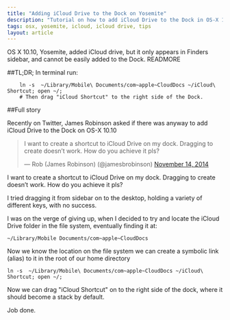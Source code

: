 ```yaml
---
title: "Adding iCloud Drive to the Dock on Yosemite"
description: "Tutorial on how to add iCloud Drive to the Dock in OS-X 10.10, Yosemite"
tags: osx, yosemite, icloud, icloud drive, tips
layout: article
---
```


OS X 10.10, Yosemite, added iCloud drive, but it only appears in Finders sidebar, and cannot be easily added to the Dock.
READMORE

##TL;DR; In terminal run:

~~~shell
    ln -s  ~/Library/Mobile\ Documents/com~apple~CloudDocs ~/iCloud\ Shortcut; open ~/;
    # Then drag "iCloud Shortcut" to the right side of the Dock.
~~~
 
##Full story

Recently on Twitter, James Robinson asked if there was anyway to add iCloud Drive to the Dock on OS-X 10.10

<blockquote class="twitter-tweet" lang="en"><p>I want to create a shortcut to iCloud Drive on my dock. Dragging to create doesn’t work. How do you achieve it pls?</p>&mdash; Rob (James Robinson) (@jamesbrobinson) <a href="https://twitter.com/jamesbrobinson/status/533209843814129666">November 14, 2014</a></blockquote>
<script async src="//platform.twitter.com/widgets.js" charset="utf-8"></script>


I want to create a shortcut to iCloud Drive on my dock. Dragging to create doesn’t work. How do you achieve it pls?

I tried dragging it from sidebar on to the desktop, holding a variety of different keys, with no success.

I was on the verge of giving up, when I decided to try and locate the iCloud Drive folder in the file system, eventually finding it at:

~~~shell
~/Library/Mobile Documents/com~apple~CloudDocs
~~~

Now we know the location on the file system we can create a symbolic link (alias) to it in the root of our home directory

~~~shell
ln -s  ~/Library/Mobile\ Documents/com~apple~CloudDocs ~/iCloud\ Shortcut; open ~/;
~~~

Now we can drag "iCloud Shortcut" on to the right side of the dock, where it should become a stack by default. 

Job done.




